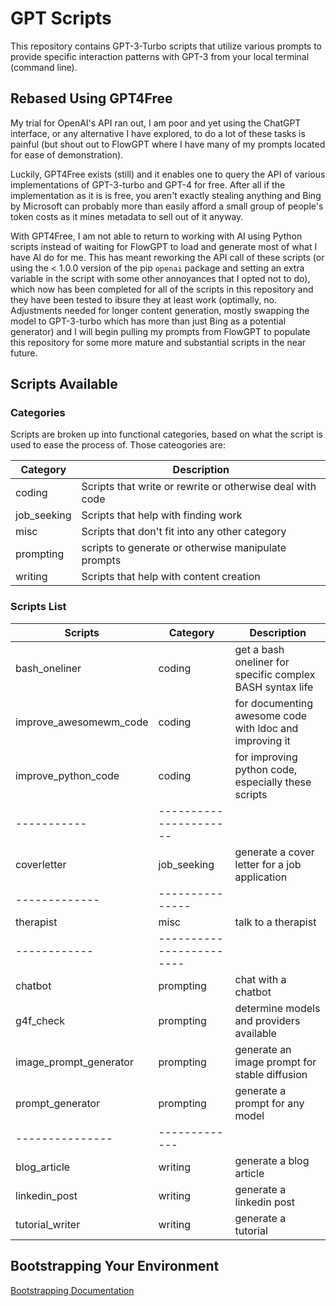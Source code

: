 # GPT Scripts

This repository contains GPT-3-Turbo scripts that utilize various prompts to provide specific interaction patterns with GPT-3 from your local terminal (command line).

## Rebased Using GPT4Free

My trial for OpenAI's API ran out, I am poor and yet using the ChatGPT interface, or any alternative I have explored, to do a lot of these tasks is painful (but shout out to FlowGPT where I have many of my prompts located for ease of demonstration).

Luckily, GPT4Free exists (still) and it enables one to query the API of various implementations of GPT-3-turbo and GPT-4 for free. After all if the implementation as it is is free, you aren't exactly stealing anything and Bing by Microsoft can probably more than easily afford a small group of people's token costs as it mines metadata to sell out of it anyway.

With GPT4Free, I am not able to return to working with AI using Python scripts instead of waiting for FlowGPT to load and generate most of what I have AI do for me. This has meant reworking the API call of these scripts (or using the < 1.0.0 version of the pip `openai` package and setting an extra variable in the script with some other annoyances that I opted not to do), which now has been completed for all of the scripts in this repository and they have been tested to ibsure they at least work (optimally, no. Adjustments needed for longer content generation, mostly swapping the model to GPT-3-turbo which has more than just Bing as a potential generator) and I will begin pulling my prompts from FlowGPT to populate this repository for some more mature and substantial scripts in the near future.

## Scripts Available

### Categories

Scripts are broken up into functional categories, based on what the script is used to ease the process of. Those cateogories are:

| Category    | Description                                               |
| ----------- | --------------------------------------------------------- |
| coding      | Scripts that write or rewrite or otherwise deal with code |
| job_seeking | Scripts that help with finding work                       |
| misc        | Scripts that don't fit into any other category            |
| prompting   | scripts to generate or otherwise manipulate prompts       |
| writing     | Scripts that help with content creation                   |

### Scripts List

| Scripts                | Category                 | Description                                               |
| ---------------------- | ------------------------ | --------------------------------------------------------- |
| bash_oneliner          | coding                   | get a bash oneliner for specific complex BASH syntax life |
| improve_awesomewm_code | coding                   | for documenting awesome code with ldoc and improving it   |
| improve_python_code    | coding                   | for improving python code, especially these scripts       |
| -----------            | ----------------------   |
| coverletter            | job_seeking              | generate a cover letter for a job application             |
| -------------          | ---------------          |
| therapist              | misc                     | talk to a therapist                                       |
| ------------           | ------------------------ |
| chatbot                | prompting                | chat with a chatbot                                       |
| g4f_check              | prompting                | determine models and providers available                  |
| image_prompt_generator | prompting                | generate an image prompt for stable diffusion             |
| prompt_generator       | prompting                | generate a prompt for any model                           |
| ---------------        | -------------            |
| blog_article           | writing                  | generate a blog article                                   |
| linkedin_post          | writing                  | generate a linkedin post                                  |
| tutorial_writer        | writing                  | generate a tutorial                                       |

## Bootstrapping Your Environment

[Bootstrapping Documentation](/docs/bootstrap.md)
